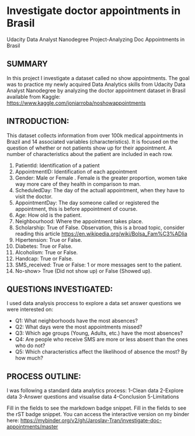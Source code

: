 # Investigate doctor appointments in Brasil
Udacity Data Analyst Nanodegree Project-Analyzing Doc Appointments in Brasil

## SUMMARY
In this project I investigate a dataset called no show appointments. The goal was to practice my newly acquired Data Analytics skills from Udacity Data Analyst Nanodegree by analyzing the doctor appointment dataset in Brasil available from Kaggle: https://www.kaggle.com/joniarroba/noshowappointments

## INTRODUCTION:
This dataset collects information from over 100k medical appointments in Brazil and 14 associated variables (characteristics). It is focused on the question of whether or not patients show up for their appointment. A number of characteristics about the patient are included in each row.

1) PatientId: Identification of a patient
2) AppointmentID: Identification of each appointment
3) Gender: Male or Female . Female is the greater proportion, women take way more care of they health in comparison to man.
4) ScheduledDay: The day of the actuall appointment, when they have to visit the doctor.
5) AppointmentDay: The day someone called or registered the appointment, this is before appointment of course.
6) Age: How old is the patient.
7) Neighbourhood: Where the appointment takes place.
9) Scholarship: True of False. Observation, this is a broad topic, consider reading this article https://en.wikipedia.org/wiki/Bolsa_Fam%C3%ADlia
10) Hipertension: True or False.
11) Diabetes: True or False.
12) Alcoholism: True or False.
13) Handcap: True or False.
14) SMS_received: True or False: 1 or more messages sent to the patient.
15) No-show> True (Did not show up) or False (Showed up).

## QUESTIONS INVESTIGATED:
I used data analysis proccess to explore a data set answer questions we were interested on:
<ul>
<li> Q1: What neighborhoods have the most absences? </li>
<li> Q2: What days were the most appointments missed? </li>
<li> Q3: Which age groups (Young, Adults, etc.) have the most absences? </li>
<li> Q4: Are people who receive SMS are more or less absent than the ones who do not? </li>
<li> Q5: Which characteristics affect the likelihood of absence the most? By how much? </li>
  </ul>

## PROCESS OUTLINE:
I was following a standard data analytics process:
1-Clean data
2-Explore data
3-Answer questions and visualise data
4-Conclusion 
5-Limitations

Fill in the fields to see the markdown badge snippet.
Fill in the fields to see the rST badge snippet.
You can access the interactive version on my binder here: https://mybinder.org/v2/gh/Jaroslav-Tran/investigate-doc-appointments/master
